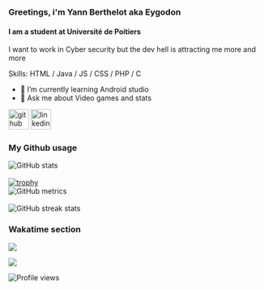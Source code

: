 ### Greetings, i'm Yann Berthelot aka Eygodon 

#### I am a student at Université de Poitiers
I want to work in Cyber security but the dev hell is attracting me more and more

Skills: HTML / Java / JS / CSS / PHP / C  

- 🌱 I’m currently learning Android studio 
- 💬 Ask me about Video games and stats 


[<img src='https://cdn.jsdelivr.net/npm/simple-icons@3.0.1/icons/github.svg' alt='github' height='40'>](https://github.com/Eygodon) 
[<img src='https://cdn.jsdelivr.net/npm/simple-icons@3.0.1/icons/linkedin.svg' alt='linkedin' height='40'>](https://www.linkedin.com/in/yann-berthelot-aa9158155/)  

### My Github usage
![GitHub stats](https://github-readme-stats.vercel.app/api?username=Eygodon&show_icons=true&theme=dark)  
<br />
[![trophy](https://github-profile-trophy.vercel.app/?username=Eygodon&theme=oneDark)](https://github.com/ryo-ma/github-profile-trophy)
<br />
![GitHub metrics](https://metrics.lecoq.io/Eygodon)  
<br />
![GitHub streak stats](https://github-readme-streak-stats.herokuapp.com/?user=Eygodon)  

### Wakatime section

<p><img align="center" src="https://github-readme-stats.vercel.app/api?username=Eygodon&show_icons=true&theme=dark&count_private=true" /></p>

<p><img align="center" src="https://github-readme-stats.vercel.app/api/wakatime?username=Eygodon&theme=dark" /></p>

![Profile views](https://gpvc.arturio.dev/Eygodon)  
